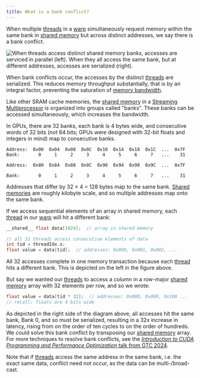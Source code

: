 ```yaml
---
title: What is a bank conflict?
---
```


When multiple [threads](https://modal.com/gpu-glossary/device-software/thread) in a [warp](https://modal.com/gpu-glossary/device-software/warp) simultaneously request memory within the same bank in [shared memory](https://modal.com/gpu-glossary/device-software/shared-memory) but across distinct addresses, we say there is a bank conflict.

![When [threads](https://modal.com/gpu-glossary/device-software/thread) access distinct [shared memory](https://modal.com/gpu-glossary/device-software/shared-memory) banks, accesses are serviced in parallel (left). When they all access the same bank, but at different addresses, accesses are serialized (right).](GPU%20Performance%20Glossary%202251e7f1694980bd93e4f67a75c6e489/terminal-bank-conflict.png)

When bank conflicts occur, the accesses by the distinct [threads](https://modal.com/gpu-glossary/device-software/thread) are serialized. This reduces memory throughput substantially, that is by an integral factor, preventing the saturation of [memory bandwidth](https://www.notion.so/GPU-Performance-Glossary-2251e7f1694980bd93e4f67a75c6e489?pvs=21).

Like other SRAM cache memories, the [shared memory](https://modal.com/gpu-glossary/device-software/shared-memory) in a [Streaming Multiprocessor](https://modal.com/gpu-glossary/device-hardware/streaming-multiprocessor) is organized into groups called "banks". These banks can be accessed simultaneously, which increases the bandwidth.

In GPUs, there are 32 banks, each bank is 4 bytes wide, and consecutive words of 32 bits (not 64 bits; GPUs were designed with 32-bit floats and integers in mind) map to consecutive banks.

```
Address:  0x00  0x04  0x08  0x0C  0x10  0x14  0x18  0x1C  ...  0x7F
Bank:       0     1     2     3     4     5     6     7   ...    31

Address:  0x80  0x84  0x88  0x8C  0x90  0x94  0x98  0x9C  ...  0x7F

Bank:       0     1     2     3     4     5     6     7   ...    31
```

Addresses that differ by 32 × 4 = 128 bytes map to the same bank. [Shared memories](https://modal.com/gpu-glossary/device-software/shared-memory) are roughly kilobyte scale, and so multiple addresses map onto the same bank.

If we access sequential elements of an array in shared memory, each [thread](https://modal.com/gpu-glossary/device-software/thread) in our [warp](https://modal.com/gpu-glossary/device-software/warp) will hit a different bank:

```cpp
__shared__ float data[1024];  // array in shared memory

// all 32 threads access consecutive elements of data
int tid = threadIdx.x;
float value = data[tid];  // addresses: 0x000, 0x001, 0x002, ...
```

All 32 accesses complete in one memory transaction because each [thread](https://modal.com/gpu-glossary/device-software/thread) hits a different bank. This is depicted on the left in the figure above.

But say we wanted our [threads](https://modal.com/gpu-glossary/device-software/thread) to access a column in a row-major [shared memory](https://modal.com/gpu-glossary/device-software/shared-memory) array with 32 elements per row, and so we wrote:

```cpp
float value = data[tid * 32];  // addresses: 0x000, 0x080, 0x100 ...
// recall: floats are 4 bits wide
```

As depicted in the right side of the diagram above, all accesses hit the same bank, Bank 0, and so must be serialized, resulting in a 32x increase in latency, rising from on the order of ten cycles to on the order of hundreds. We could solve this bank conflict by transposing our [shared memory](https://modal.com/gpu-glossary/device-software/shared-memory) array. For more techniques to resolve bank conflicts, see the [*Introduction to CUDA Programming and Performance Optimization* talk from GTC 2024](https://www.nvidia.com/en-us/on-demand/session/gtc24-s62191/).

Note that if [threads](https://modal.com/gpu-glossary/device-software/thread) access the same address in the same bank, i.e. the exact same data, conflict need not occur, as the data can be multi-/broad-cast.
